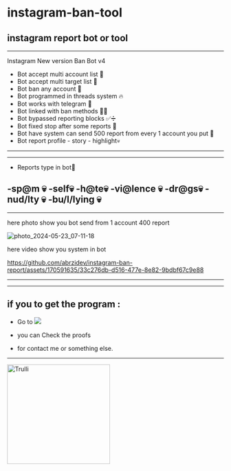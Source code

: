 # instagram-ban-tool
instagram report bot or tool
---------------------------------------
---------------------------------------
Instagram New version Ban Bot v4


- Bot accept multi account list 🖤
- Bot accept multi target list 🤬
- Bot ban any account 👄
- Bot programmed in threads system 🔥
- Bot works with telegram  📱
- Bot linked with ban methods 🔫💀
- Bot bypassed reporting blocks ✅➗
- Bot fixed stop after some reports 🤬
- Bot have system can send 500 report from every 1 account you put  🤬
- Bot  report profile - story - highlight💀
 -----------------------------------------------------------------------------
 -----------------------------------------------------------------------------
- Reports type in bot🔪

-sp@m 💀
-self💀
-h@te💀
-vi@lence 💀
-dr@gs💀
-nud/lty 💀
-bu/l/lying 💀
--------------------------------------------------
--------------------------------------------------

here photo show you bot send from 1 account 400 report

![photo_2024-05-23_07-11-18](https://github.com/abrzidev/instagram-ban-report/assets/170591635/0e95da19-0a32-492d-867f-025afbeb655b)



here video show you system in bot


https://github.com/abrzidev/instagram-ban-report/assets/170591635/33c276db-d516-477e-8e82-9bdbf67c9e88

--------------------------------------------------------------------------------------------------------------------------------
--------------------------------------------------------------------------------------------------------------------------------

## if you to get the program :
- Go to <a href="https://t.me/rootabrzi"><img src="https://img.shields.io/badge/join-telegram_channel-blue"></a>

- you can Check the proofs
- for contact me or something else.
<hr>
<img src="https://litter.catbox.moe/p2hqih.jpg" alt="Trulli" width="239" height="232">

